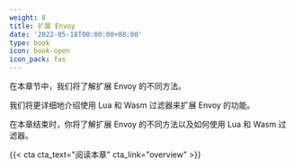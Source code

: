 ```yaml
---
weight: 8
title: 扩展 Envoy
date: '2022-05-18T00:00:00+08:00'
type: book
icon: book-open
icon_pack: fas
---
```


在本章节中，我们将了解扩展 Envoy 的不同方法。

我们将更详细地介绍使用 Lua 和 Wasm 过滤器来扩展 Envoy 的功能。

在本章结束时，你将了解扩展 Envoy 的不同方法以及如何使用 Lua 和 Wasm 过滤器。

{{< cta cta_text="阅读本章" cta_link="overview" >}}
